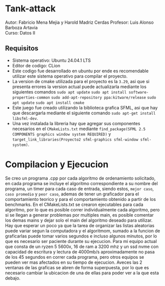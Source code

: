 # Tank-attack
Autor: Fabricio Mena Mejia y Harold Madriz Cerdas 
Profesor: Luis Alonso Barboza Artavia  
Curso: Datos II
## Requisitos
* Sistema operativo: Ubuntu 24.04.1 LTS
* Editor de codigo: CLion
* Este codigo fue desarrollado en ubuntu por ende es recomendable utilizar este sistema operativo para compilar el proyecto.
* La version de cmake utilizada para el proyecto es la `3.29`, asi que si presenta errores la version actual puede actualizarla mediante los siguientes comandos  `sudo apt update`  `sudo apt install software-properties-common`  `sudo add-apt-repository ppa:kitware/release`  `sudo apt update`  `sudo apt install cmake` 
* Este juego fue creado utilizando la biblioteca grafica SFML, asi que hay que descargarla mediante el siguiente comando `sudo apt-get install libsfml-dev`.
* Una vez instalada la libreria hay que agregar sus componentes necesarios en el `CMakeLists.txt` mediante `find_package(SFML 2.5 COMPONENTS graphics window system REQUIRED)` y `target_link_libraries(Proyecto2 sfml-graphics sfml-window sfml-system)`.

# Compilacion y Ejecucion  
Se creo un programa .cpp por cada algoritmo de ordenamiento solicitado, en cada programa se incluye el algoritmo correspondiente a su nombre del programa, un timer para cada caso de entrada, siendo estos, `mejor caso`, `caso promedio` y `peor caso`, 
ademas de tener un graficador para el comportamiento teorico y para el comportamiento obtenido a partir de los benchmarks. 
En el CMakeLists.txt se crearon ejecutables para cada algoritmo, por lo que es posible correr individualmente cada algoritmo, pero si se llegan a generar problemas por multiples main, es posible comentar los demas mains y dejar solo el main del algoritmo deseado para utilizar.
Hay que esperar un poco ya que la tarea de organizar las listas aleatorias puede variar segun la computadora y el algoritmom, sumado a la funcion de graficarlas puede tomar varios segundos e incluso algunos minutos, por lo que es necesario ser paciente durante su ejecucion. 
Para mi equipo actual que consta de un ryzen 5 5600x, 16 de ram a 3200 mhz y un ssd nvme con capacidad de escritura y lectura de 4000mb/s aproximadamente no pasa de los 45 segundos en correr cada programa, pero otros equipos se pueden ver mas afectados en su tiempo de ejecucion.
Aveces las 2 ventanas de las graficas se abren de forma superpuesta, por lo que es necesario cambiar la ubicacion de una de ellas para poder ver a la que esta debajo.
